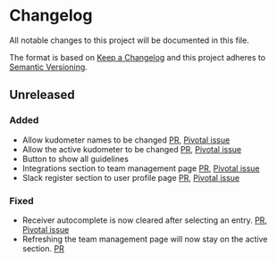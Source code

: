 # Changelog
All notable changes to this project will be documented in this file.

The format is based on [Keep a Changelog](http://keepachangelog.com/en/1.0.0/)
and this project adheres to [Semantic Versioning](http://semver.org/spec/v2.0.0.html).

## Unreleased
### Added
- Allow kudometer names to be changed [PR](https://github.com/kabisa/kudos-frontend/pull/75), [Pivotal issue](https://www.pivotaltracker.com/story/show/161506981)
- Allow the active kudometer to be changed [PR](https://github.com/kabisa/kudos-frontend/pull/75), [Pivotal issue](https://www.pivotaltracker.com/story/show/163294940)
- Button to show all guidelines
- Integrations section to team management page [PR](https://github.com/kabisa/kudos-frontend/pull/72), [Pivotal issue](https://www.pivotaltracker.com/story/show/172309004)
- Slack register section to user profile page [PR](https://github.com/kabisa/kudos-frontend/pull/72), [Pivotal issue](https://www.pivotaltracker.com/story/show/172308999)
### Fixed
- Receiver autocomplete is now cleared after selecting an entry. [PR](https://github.com/kabisa/kudos-frontend/pull/69), [Pivotal issue](https://www.pivotaltracker.com/story/show/162732488) 
- Refreshing the team management page will now stay on the active section. [PR](https://github.com/kabisa/kudos-frontend/pull/69) 